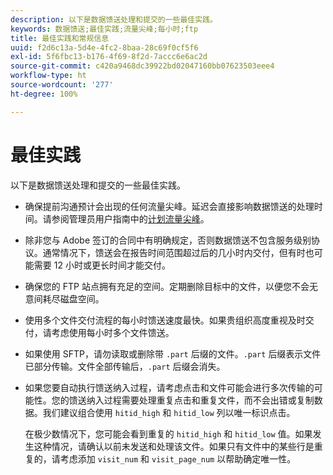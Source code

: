 ```yaml
---
description: 以下是数据馈送处理和提交的一些最佳实践。
keywords: 数据馈送;最佳实践;流量尖峰;每小时;ftp
title: 最佳实践和常规信息
uuid: f2d6c13a-5d4e-4fc2-8baa-28c69f0cf5f6
exl-id: 5f6fbc13-b176-4f69-8f2d-7accc6e6ac2d
source-git-commit: c420a9468dc39922bd02047160bb07623503eee4
workflow-type: ht
source-wordcount: '277'
ht-degree: 100%

---
```


# 最佳实践

以下是数据馈送处理和提交的一些最佳实践。

* 确保提前沟通预计会出现的任何流量尖峰。延迟会直接影响数据馈送的处理时间。请参阅管理员用户指南中的[计划流量尖峰](/help/admin/c-traffic-management/t-traffic-schedule-spike.md)。

* 除非您与 Adobe 签订的合同中有明确规定，否则数据馈送不包含服务级别协议。通常情况下，馈送会在报告时间范围超过后的几小时内交付，但有时也可能需要 12 小时或更长时间才能交付。

* 确保您的 FTP 站点拥有充足的空间。定期删除目标中的文件，以便您不会无意间耗尽磁盘空间。

* 使用多个文件交付流程的每小时馈送速度最快。如果贵组织高度重视及时交付，请考虑使用每小时多个文件馈送。

* 如果使用 SFTP，请勿读取或删除带 `.part` 后缀的文件。`.part` 后缀表示文件已部分传输。文件全部传输后，`.part` 后缀会消失。

* 如果您要自动执行馈送纳入过程，请考虑点击和文件可能会进行多次传输的可能性。您的馈送纳入过程需要处理重复点击和重复文件，而不会出错或复制数据。我们建议组合使用 `hitid_high` 和 `hitid_low` 列以唯一标识点击。

   在极少数情况下，您可能会看到重复的 `hitid_high` 和 `hitid_low` 值。如果发生这种情况，请确认以前未发送和处理该文件。如果只有文件中的某些行是重复的，请考虑添加 `visit_num` 和 `visit_page_num` 以帮助确定唯一性。
